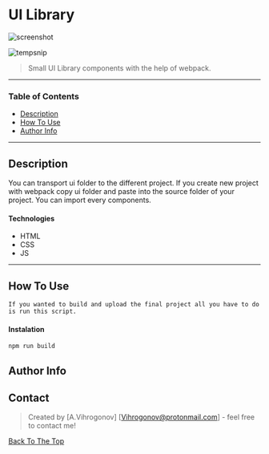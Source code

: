# UI Library

![screenshot](https://user-images.githubusercontent.com/45083295/74886748-e57f7700-5370-11ea-8ce6-497c3cd59b3a.png)

![tempsnip](https://user-images.githubusercontent.com/45083295/74930042-b69aec80-53d4-11ea-9822-0e815ec1794b.png)

>  Small UI Library components with the help of webpack.

---

### Table of Contents

- [Description](#description)
- [How To Use](#how-to-use)
- [Author Info](#author-info)

---

## Description

You can transport ui folder to the different project. 
If you create new project with webpack copy ui folder and paste into the source folder of your project.
You can import every components.

#### Technologies

- HTML
- CSS
- JS

---

## How To Use
```
If you wanted to build and upload the final project all you have to do is run this script.
```

#### Instalation 

`npm run build`

## Author Info

## Contact

> Created by [A.Vihrogonov] [Vihrogonov@protonmail.com] - feel free to contact me!

[Back To The Top](#ui-library)


